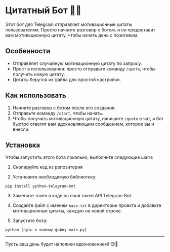 # Цитатный Бот 🤖💬

Этот бот для Telegram отправляет мотивационные цитаты пользователям. Просто начните разговор с ботом, и он предоставит вам мотивационную цитату, чтобы начать день с позитивом.

## Особенности

- Отправляет случайную мотивационную цитату по запросу.
- Прост в использовании: просто отправьте команду `/quote`, чтобы получить новую цитату.
- Цитаты берутся из файла для простой настройки.

## Как использовать

1. Начните разговор с ботом после его создания.
2. Отправьте команду `/start`, чтобы начать.
3. Чтобы получить мотивационную цитату, напишите `/quote` в чат, и бот быстро ответит вам вдохновляющим сообщением, которое вы и внесли.

## Установка

Чтобы запустить этого бота локально, выполните следующие шаги:

1. Скопируйте код из репозитория

2. Установите необходимую библиотеку:

```
pip install python-telegram-bot
```

3. Замените токен в коде на свой токен API Telegram Bot.

4. Создайте файл с именем `base.txt` в директории проекта и добавьте мотивационные цитаты, каждую на новой строке.

5. Запустите бота:

```
python [путь к вашему файлу main.py]
```

---

Пусть ваш день будет наполнен вдохновением! 😊📜

